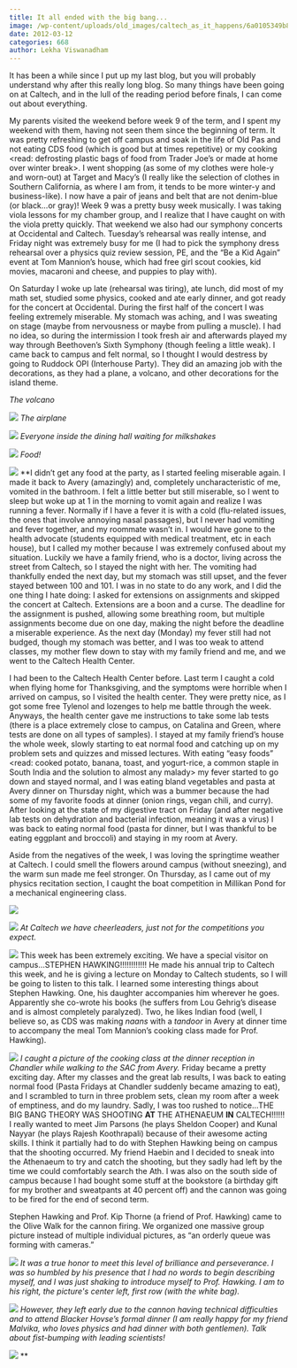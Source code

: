 ```yaml
---
title: It all ended with the big bang...
image: /wp-content/uploads/old_images/caltech_as_it_happens/6a0105349b8251970b0168e8a634ac970c.jpg
date: 2012-03-12
categories: 668
author: Lekha Viswanadham
---
```


It has been a while since I put up my last blog, but you will probably understand why after this really long blog. So many things have been going on at Caltech, and in the lull of the reading period before finals, I can come out about everything.

My parents visited the weekend before week 9 of the term, and I spent my weekend with them, having not seen them since the beginning of term. It was pretty refreshing to get off campus and soak in the life of Old Pas and not eating CDS food (which is good but at times repetitive) or my cooking &lt;read: defrosting plastic bags of food from Trader Joe’s or made at home over winter break&gt;. I went shopping (as some of my clothes were hole-y and worn-out) at Target and Macy’s (I really like the selection of clothes in Southern California, as where I am from, it tends to be more winter-y and business-like). I now have a pair of jeans and belt that are not denim-blue (or black...or gray)!
Week 9 was a pretty busy week musically. I was taking viola lessons for my chamber group, and I realize that I have caught on with the viola pretty quickly. That weekend we also had our symphony concerts at Occidental and Caltech. Tuesday’s rehearsal was really intense, and Friday night was extremely busy for me (I had to pick the symphony dress rehearsal over a physics quiz review session, PE, and the “Be a Kid Again” event at Tom Mannion’s house, which had free girl scout cookies, kid movies, macaroni and cheese, and puppies to play with).

On Saturday I woke up late (rehearsal was tiring), ate lunch, did most of my math set, studied some physics, cooked and ate early dinner, and got ready for the concert at Occidental. During the first half of the concert I was feeling extremely miserable. My stomach was aching, and I was sweating on stage (maybe from nervousness or maybe from pulling a muscle). I had no idea, so during the intermission I took fresh air and afterwards played my way through Beethoven’s Sixth Symphony (though feeling a little weak). I came back to campus and felt normal, so I thought I would destress by going to Ruddock OPI (Interhouse Party). They did an amazing job with the decorations, as they had a plane, a volcano, and other decorations for the island theme.

*The volcano*


![](/old_images/caltech_as_it_happens/6a0105349b8251970b016763a51ed6970b.jpg)
*The airplane*


![](/old_images/caltech_as_it_happens/6a0105349b8251970b016302b09a21970d.jpg)
*Everyone inside the dining hall waiting for milkshakes*


![](/old_images/caltech_as_it_happens/6a0105349b8251970b016302b09df8970d.jpg)
*Food!*


![](/old_images/caltech_as_it_happens/6a0105349b8251970b0168e8a66095970c.jpg)
**I didn’t get any food at the party, as I started feeling miserable again. I made it back to Avery (amazingly) and, completely uncharacteristic of me, vomited in the bathroom. I felt a little better but still miserable, so I went to sleep but woke up at 1 in the morning to vomit again and realize I was running a fever. Normally if I have a fever it is with a cold (flu-related issues, the ones that involve annoying nasal passages), but I never had vomiting and fever together, and my roommate wasn’t in. I would have gone to the health advocate (students equipped with medical treatment, etc in each house), but I called my mother because I was extremely confused about my situation. Luckily we have a family friend, who is a doctor, living across the street from Caltech, so I stayed the night with her. The vomiting had thankfully ended the next day, but my stomach was still upset, and the fever stayed between 100 and 101. I was in no state to do any work, and I did the one thing I hate doing: I asked for extensions on assignments and skipped the concert at Caltech. Extensions are a boon and a curse. The deadline for the assignment is pushed, allowing some breathing room, but multiple assignments become due on one day, making the night before the deadline a miserable experience. As the next day (Monday) my fever still had not budged, though my stomach was better, and I was too weak to attend classes, my mother flew down to stay with my family friend and me, and we went to the Caltech Health Center.

I had been to the Caltech Health Center before. Last term I caught a cold when flying home for Thanksgiving, and the symptoms were horrible when I arrived on campus, so I visited the health center. They were pretty nice, as I got some free Tylenol and lozenges to help me battle through the week. Anyways, the health center gave me instructions to take some lab tests (there is a place extremely close to campus, on Catalina and Green, where tests are done on all types of samples). I stayed at my family friend’s house the whole week, slowly starting to eat normal food and catching up on my problem sets and quizzes and missed lectures. With eating “easy foods” &lt;read: cooked potato, banana, toast, and yogurt-rice, a common staple in South India and the solution to almost any malady&gt; my fever started to go down and stayed normal, and I was eating bland vegetables and pasta at Avery dinner on Thursday night, which was a bummer because the had some of my favorite foods at dinner (onion rings, vegan chili, and curry). After looking at the state of my digestive tract on Friday (and after negative lab tests on dehydration and bacterial infection, meaning it was a virus) I was back to eating normal food (pasta for dinner, but I was thankful to be eating eggplant and broccoli) and staying in my room at Avery.

Aside from the negatives of the week, I was loving the springtime weather at Caltech. I could smell the flowers around campus (without sneezing), and the warm sun made me feel stronger. On Thursday, as I came out of my physics recitation section, I caught the boat competition in Millikan Pond for a mechanical engineering class.


![](/old_images/caltech_as_it_happens/6a0105349b8251970b016302b0be7f970d.jpg)

![](/old_images/caltech_as_it_happens/6a0105349b8251970b0168e8a69677970c.jpg)
*At Caltech we have cheerleaders, just not for the competitions you expect.*


![](/old_images/caltech_as_it_happens/6a0105349b8251970b016763a58060970b.jpg)
This week has been extremely exciting. We have a special visitor on campus...STEPHEN HAWKING!!!!!!!!!!!! He made his annual trip to Caltech this week, and he is giving a lecture on Monday to Caltech students, so I will be going to listen to this talk. I learned some interesting things about Stephen Hawking. One, his daughter accompanies him wherever he goes. Apparently she co-wrote his books (he suffers from Lou Gehrig’s disease and is almost completely paralyzed). Two, he likes Indian food (well, I believe so, as CDS was making *naans* with a *tandoor* in Avery at dinner time to accompany the meal Tom Mannion’s cooking class made for Prof. Hawking).


![](/old_images/caltech_as_it_happens/6a0105349b8251970b016302b0f681970d.jpg)
*I caught a picture of the cooking class at the dinner reception in Chandler while walking to the SAC from Avery.*
Friday became a pretty exciting day. After my classes and the great lab results, I was back to eating normal food (Pasta Fridays at Chandler suddenly became amazing to eat), and I scrambled to turn in three problem sets, clean my room after a week of emptiness, and do my laundry. Sadly, I was too rushed to notice...THE BIG BANG THEORY WAS SHOOTING **AT** THE ATHENAEUM **IN** CALTECH!!!!!! I really wanted to meet Jim Parsons (he plays Sheldon Cooper) and Kunal Nayyar (he plays Rajesh Koothrapali) because of their awesome acting skills. I think it partially had to do with Stephen Hawking being on campus that the shooting occurred. My friend Haebin and I decided to sneak into the Athenaeum to try and catch the shooting, but they sadly had left by the time we could comfortably search the Ath. I was also on the south side of campus because I had bought some stuff at the bookstore (a birthday gift for my brother and sweatpants at 40 percent off) and the cannon was going to be fired for the end of second term.

Stephen Hawking and Prof. Kip Thorne (a friend of Prof. Hawking) came to the Olive Walk for the cannon firing. We organized one massive group picture instead of multiple individual pictures, as “an orderly queue was forming with cameras.”


![](/old_images/caltech_as_it_happens/6a0105349b8251970b016302b0f796970d.jpg)
*It was a true honor to meet this level of brilliance and perseverance. I was so humbled by his presence that I had no words to begin describing myself, and I was just shaking to introduce myself to Prof. Hawking. I am to his right, the picture's center left, first row (with the white bag).*


![](/old_images/caltech_as_it_happens/6a0105349b8251970b0168e8a69ec1970c.jpg)
*However, they left early due to the cannon having technical difficulties and to attend Blacker Hovse’s formal dinner (I am really happy for my friend Malvika, who loves physics and had dinner with both gentlemen). Talk about fist-bumping with leading scientists!*


![](/old_images/caltech_as_it_happens/6a0105349b8251970b016302b0fce6970d.jpg)
**
